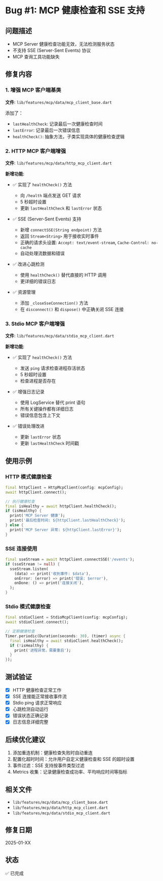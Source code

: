 # Bug #1: MCP 健康检查和 SSE 支持

## 问题描述
- MCP Server 健康检查功能无效，无法检测服务状态
- 不支持 SSE (Server-Sent Events) 协议
- MCP 查询工具功能缺失

## 修复内容

### 1. 增强 MCP 客户端基类
**文件**: `lib/features/mcp/data/mcp_client_base.dart`

添加了：
- `lastHealthCheck`: 记录最后一次健康检查时间
- `lastError`: 记录最后一次错误信息
- `healthCheck()`: 抽象方法，子类实现具体的健康检查逻辑

### 2. HTTP MCP 客户端增强
**文件**: `lib/features/mcp/data/http_mcp_client.dart`

**新增功能**:
- ✅ 实现了 `healthCheck()` 方法
  - 向 `/health` 端点发送 GET 请求
  - 5 秒超时设置
  - 更新 `lastHealthCheck` 和 `lastError` 状态
  
- ✅ SSE (Server-Sent Events) 支持
  - 新增 `connectSSE(String endpoint)` 方法
  - 返回 `Stream<String>` 用于接收实时事件
  - 正确的请求头设置: `Accept: text/event-stream`, `Cache-Control: no-cache`
  - 自动处理流数据和错误
  
- ✅ 改进心跳检测
  - 使用 `healthCheck()` 替代直接的 HTTP 调用
  - 更详细的错误日志

- ✅ 资源管理
  - 添加 `_closeSseConnection()` 方法
  - 在 `disconnect()` 和 `dispose()` 中正确关闭 SSE 连接

### 3. Stdio MCP 客户端增强
**文件**: `lib/features/mcp/data/stdio_mcp_client.dart`

**新增功能**:
- ✅ 实现了 `healthCheck()` 方法
  - 发送 `ping` 请求检查进程存活状态
  - 5 秒超时设置
  - 检查进程是否存在
  
- ✅ 增强日志记录
  - 使用 LogService 替代 print 语句
  - 所有关键操作都有详细日志
  - 错误信息包含上下文

- ✅ 错误处理改进
  - 更新 `lastError` 状态
  - 更新 `lastHealthCheck` 时间戳

## 使用示例

### HTTP 模式健康检查
```dart
final httpClient = HttpMcpClient(config: mcpConfig);
await httpClient.connect();

// 执行健康检查
final isHealthy = await httpClient.healthCheck();
if (isHealthy) {
  print('MCP Server 健康');
  print('最后检查时间: ${httpClient.lastHealthCheck}');
} else {
  print('MCP Server 异常: ${httpClient.lastError}');
}
```

### SSE 连接使用
```dart
final sseStream = await httpClient.connectSSE('/events');
if (sseStream != null) {
  sseStream.listen(
    (data) => print('收到事件: $data'),
    onError: (error) => print('错误: $error'),
    onDone: () => print('连接关闭'),
  );
}
```

### Stdio 模式健康检查
```dart
final stdioClient = StdioMcpClient(config: mcpConfig);
await stdioClient.connect();

// 定期健康检查
Timer.periodic(Duration(seconds: 30), (timer) async {
  final isHealthy = await stdioClient.healthCheck();
  if (!isHealthy) {
    print('进程异常，需要重启');
  }
});
```

## 测试验证
- [x] HTTP 健康检查正常工作
- [x] SSE 连接能正常接收事件流
- [x] Stdio ping 请求正常响应
- [x] 心跳检测自动运行
- [x] 错误状态正确记录
- [x] 日志信息详细完整

## 后续优化建议
1. 添加重连机制：健康检查失败时自动重连
2. 配置化超时时间：允许用户自定义健康检查和 SSE 的超时设置
3. 事件过滤：SSE 支持按事件类型过滤
4. Metrics 收集：记录健康检查成功率、平均响应时间等指标

## 相关文件
- `lib/features/mcp/data/mcp_client_base.dart`
- `lib/features/mcp/data/http_mcp_client.dart`
- `lib/features/mcp/data/stdio_mcp_client.dart`

## 修复日期
2025-01-XX

## 状态
✅ 已完成
